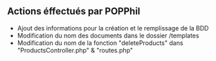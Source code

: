 ## Actions éffectués par POPPhil

- Ajout des informations pour la création et le remplissage de la BDD
- Modification du nom des documents dans le dossier /templates
- Modification du nom de la fonction "deleteProducts" dans "ProductsController.php" & "routes.php"
